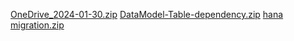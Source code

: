 [OneDrive_2024-01-30.zip](https://github.com/Rizwan-hadoop/My_Projects_demo/files/14102433/OneDrive_2024-01-30.zip)
[DataModel-Table-dependency.zip](https://github.com/Rizwan-hadoop/My_Projects_demo/files/14102432/DataModel-Table-dependency.zip)
[hana migration.zip](https://github.com/Rizwan-hadoop/My_Projects_demo/files/14102430/hana.migration.zip)
